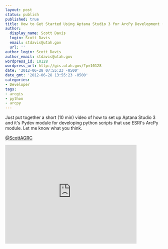 ```yaml
---
layout: post
status: publish
published: true
title: How to Get Started Using Aptana Studio 3 for ArcPy Development (Screencast)
author:
  display_name: Scott Davis
  login: Scott Davis
  email: stdavis@utah.gov
  url: ''
author_login: Scott Davis
author_email: stdavis@utah.gov
wordpress_id: 10128
wordpress_url: http://gis.utah.gov/?p=10128
date: '2012-06-28 07:55:23 -0500'
date_gmt: '2012-06-28 13:55:23 -0500'
categories:
- Developer
tags:
- arcgis
- python
- arcpy
---
```

<p>Just put together a short (10 min) video of how to set up Aptana Studio 3 and it's Pydev module for developing python scripts that use ESRI's ArcPy module. Let me know what you think.</p>
<p><a href="https://twitter.com/ScottAGRC" target="_blank">@ScottAGRC</a></p>
<p><iframe src="http://www.youtube.com/embed/72AGGd6-rp8" frameborder="0" width="420" height="315"></iframe></p>
